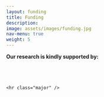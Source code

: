 ```yaml
---
layout: funding
title: Funding
description: 
image: assets/images/funding.jpg
nav-menu: true
weight: 5
---
```


<!-- Main -->
<div id="main" class="alt">

<!-- One -->
<section id="one">
	<div class="inner">
        <p><b>Our research is kindly supported by:</b></p>
        <div class="box alt">
            <div class="row 50% uniform" style="display: flex; justify-content: center; align-items: center; gap: 20px; flex-wrap: wrap;">
                <div class="2u$" style="min-width: 100px; margin: 0 20px;"><span class="image fit"><img src="{% link assets/images/cims.jpeg %}" alt="" /></span></div>
                <div class="2u" style="min-width: 100px; margin: 0 20px;"><span class="image fit"><img src="{% link assets/images/crchus.jpg %}" alt=""/></span></div>
                <div class="2u" style="min-width: 100px; margin: 0 20px;"><span class="image fit"><img src="{% link assets/images/udeslogo.jpg %}" alt="" /></span></div>
                <div style="flex-basis: 100%; height: 0;"></div>
                <div class="2u" style="min-width: 100px; margin: 0 20px;"><span class="image fit"><img src="{% link assets/images/cihr.png %}" alt="" /></span></div>
                <div class="2u" style="min-width: 100px; margin: 0 20px;"><span class="image fit"><img src="{% link assets/images/crc.jpg %}" alt="" /></span></div>
                <div class="2u$" style="min-width: 100px; margin: 0 20px;"><span class="image fit"><img src="{% link assets/images/nserc.png %}" alt="" /></span></div>
            </div>
        </div>
    </div>

    <hr class="major" />
